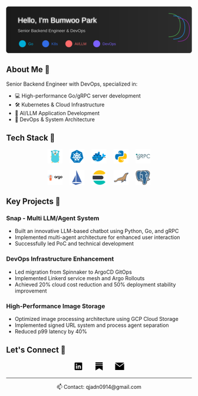 
<p align="center">
    <img src="./assets/header.svg" alt="Backend Engineer specializing in Go, DevOps, and AI/LLM applications. Passionate about high-performance systems and cloud infrastructure." />
</p>

## About Me 🚀

Senior Backend Engineer with DevOps, specialized in:
- 💻 High-performance Go/gRPC server development
- 🛠 Kubernetes & Cloud Infrastructure
- 🤖 AI/LLM Application Development
- 🔄 DevOps & System Architecture

## Tech Stack 💪

<p align="center">
    <img height="40" src="./assets/golang.svg" alt="Golang">
    &nbsp;
    &nbsp;
    <img height="40" src="./assets/kubernetes.svg" alt="Kubernetes">
    &nbsp;
    &nbsp;
    <img height="40" src="./assets/docker.svg" alt="Docker">
    &nbsp;
    &nbsp;
    <img height="40" src="./assets/python.svg" alt="Python">
    &nbsp;
    &nbsp;
    <img height="40" src="./assets/grpc.svg" alt="gRPC">
</p>

<p align="center">
    <img height="40" src="./assets/argocd.svg" alt="ArgoCD">
    &nbsp;
    &nbsp;
    <img height="40" src="./assets/istioio-icon.svg" alt="Linkerd">
    &nbsp;
    &nbsp;
    <img height="40" src="./assets/elasticsearch.svg" alt="Elasticsearch">
    &nbsp;
    &nbsp;
    <img height="40" src="./assets/mariadb.svg" alt="MariaDB">
    &nbsp;
    &nbsp;
    <img height="40" src="./assets/postgresql.svg" alt="PostgreSQL">
</p>

## Key Projects 🌟

### Snap - Multi LLM/Agent System
- Built an innovative LLM-based chatbot using Python, Go, and gRPC
- Implemented multi-agent architecture for enhanced user interaction
- Successfully led PoC and technical development

### DevOps Infrastructure Enhancement
- Led migration from Spinnaker to ArgoCD GitOps
- Implemented Linkerd service mesh and Argo Rollouts
- Achieved 20% cloud cost reduction and 50% deployment stability improvement

### High-Performance Image Storage
- Optimized image processing architecture using GCP Cloud Storage
- Implemented signed URL system and process agent separation
- Reduced p99 latency by 40%


## Let's Connect 🤝

<p align="center">
    <a href="https://www.linkedin.com/in/bumwoo-park-ab80a2128" target="_blank"><img height="28" src="./assets/linkedin.svg" alt="LinkedIn"></a>
    &nbsp;
    &nbsp;
    &nbsp;
    <a href="https://gobenpark.substack.com/"><img height="28" src="./assets/substack.svg" alt="GitHub"></a>
    &nbsp;
    &nbsp;
    &nbsp;
    <a href="mailto:qjadn0914@gmail.com"><img height="28" src="./assets/mail.svg" alt="Email"></a>
</p>

---

<p align="center">📫 Contact: qjadn0914@gmail.com</p>
